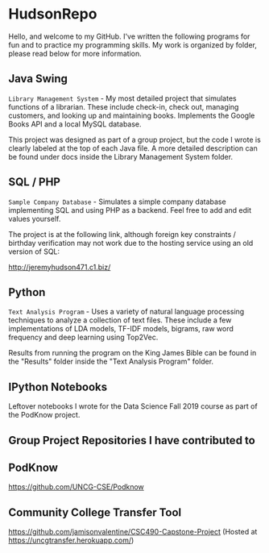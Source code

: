 # HudsonRepo
Hello, and welcome to my GitHub. I've written the following programs for fun and to practice my programming skills. My work is organized by folder, please read below for more information. 

 ## Java Swing
``Library Management System`` - My most detailed project that simulates functions of a librarian. These include check-in, check out, managing customers, and looking up and maintaining books. Implements the Google Books API and a local MySQL database. 

This project was designed as part of a group project, but the code I wrote is clearly labeled at the top of each Java file. A more detailed description can be found under docs inside the Library Management System folder. 

 ## SQL / PHP
``Sample Company Database`` - Simulates a simple company database implementing SQL and using PHP as a backend. Feel free to add and edit values yourself. 

The project is at the following link, although foreign key constraints / birthday verification may not work due to the hosting service using an old version of SQL:

http://jeremyhudson471.c1.biz/

 ## Python 
 
``Text Analysis Program`` - Uses a variety of natural language processing techniques to analyze a collection of text files. These include a few implementations of LDA models, TF-IDF models, bigrams, raw word frequency and deep learning using Top2Vec. 

Results from running the program on the King James Bible can be found in the "Results" folder inside the "Text Analysis Program" folder. 

 ## IPython Notebooks 
 
Leftover notebooks I wrote for the Data Science Fall 2019 course as part of the PodKnow project.


 ## Group Project Repositories I have contributed to
 
 
 ## PodKnow
 https://github.com/UNCG-CSE/Podknow
 
 ## Community College Transfer Tool
 https://github.com/jamisonvalentine/CSC490-Capstone-Project  (Hosted at https://uncgtransfer.herokuapp.com/)
